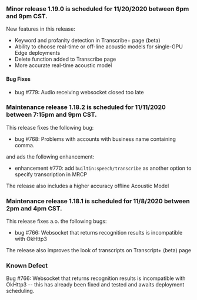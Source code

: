 ### Minor release 1.19.0 is scheduled for 11/20/2020 between 6pm and 9pm CST.

New features in this release:
* Keyword and profanity detection in Transcribe+ page (beta)
* Ability to choose real-time or off-line acoustic models for single-GPU Edge deployments
* Delete function added to Transcribe page
* More accurate real-time acoustic model

#### Bug Fixes 
* bug #779: Audio receiving websocket closed too late


### Maintenance release 1.18.2 is scheduled for 11/11/2020 between 7:15pm and 9pm CST.

This release fixes the following bug:
* bug #768: Problems with accounts with business name containing comma.

and ads the following enhancement:
* enhancement #770: add `builtin:speech/transcribe` as another option to specify transcription in MRCP 

The release also includes a higher accuracy offline Acoustic Model

### Maintenance release 1.18.1 is scheduled for 11/8/2020 between 2pm and 4pm CST.

This release fixes a.o. the following bugs:
* bug #766: Websocket that returns recognition results is incompatible with OkHttp3

The release also improves the look of transcripts on Transcript+ (beta) page

### Known Defect ###

Bug #766: Websocket that returns recognition results is incompatible with OkHttp3  -- this has already been fixed and tested and awaits deployment scheduling.

































